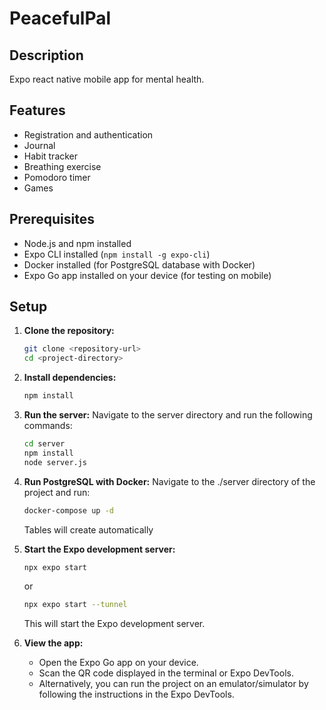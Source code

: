 # PeacefulPal 

## Description
Expo react native mobile app for mental health.

## Features
- Registration and authentication 
- Journal 
- Habit tracker
- Breathing exercise
- Pomodoro timer
- Games

## Prerequisites
- Node.js and npm installed
- Expo CLI installed (`npm install -g expo-cli`)
- Docker installed (for PostgreSQL database with Docker)
- Expo Go app installed on your device (for testing on mobile)

## Setup
1. **Clone the repository:**
   ```bash
   git clone <repository-url>
   cd <project-directory>
   ```

2. **Install dependencies:**
   ```bash
   npm install
   ```

3. **Run the server:**
   Navigate to the server directory and run the following commands:
   ```bash
   cd server
   npm install
   node server.js
   ```

4. **Run PostgreSQL with Docker:**
   Navigate to the ./server directory of the project and run:
   ```bash
   docker-compose up -d
   ```
    Tables will create automatically

5. **Start the Expo development server:**
   ```bash
   npx expo start 
   ```
   or 
    ```bash
   npx expo start --tunnel
   ```
   This will start the Expo development server.

6. **View the app:**
    - Open the Expo Go app on your device.
    - Scan the QR code displayed in the terminal or Expo DevTools.
    - Alternatively, you can run the project on an emulator/simulator by following the instructions in the Expo DevTools.

    